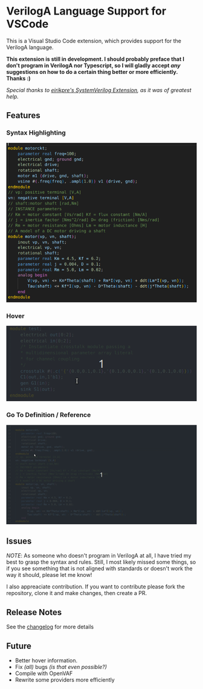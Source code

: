 # VerilogA Language Support for VSCode

This is a Visual Studio Code extension, which provides support for the VerilogA language.

**This extension is still in development. I should probably preface that I don't program in VerilogA nor Typescript, so I will gladly accept *any* suggestions on how to do a certain thing better or more efficiently. Thanks :)**


*Special thanks to [eirikpre's SystemVerilog Extension](https://github.com/eirikpre/VSCode-SystemVerilog), as it was of greatest help.*

## Features

### Syntax Highlighting
![Syntax Highlighting Example](images/highlight.png)

### Hover
![Hover Example](images/hover.gif)

### Go To Definition / Reference
![Go To Example](images/goto.gif)


## Issues

*NOTE*: As someone who doesn't program in VerilogA at all, I have tried my best to grasp the syntax and rules. Still, I most likely missed some things, so if you see something that is not aligned with standards or doesn't work the way it should, please let me know!

I also appreaciate contribution. If you want to contribute please fork the repository, clone it and make changes, then create a PR.

## Release Notes

See the [changelog](CHANGELOG.md) for more details

## Future
- Better hover information.
- Fix *(all)* bugs *(is that even possible?)*
- Compile with OpenVAF
- Rewrite some providers more efficiently